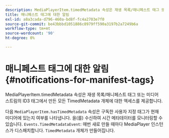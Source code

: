 ```yaml
---
description: MediaPlayerItem.timedMetadata 속성은 재생 목록/매니페스트 태그 또는 미디어 스트림의 ID3 태그에서 만든 모든 TimedMetadata 개체에 대한 액세스를 제공합니다.
title: 매니페스트 태그에 대한 알림
exl-id: a8a3cada-d796-460a-bd8f-fc4a2703e7f0
source-git-commit: be43bbbd1051886c8979ff590a3197b2a7249b6a
workflow-type: tm+mt
source-wordcount: '90'
ht-degree: 0%

---
```


# 매니페스트 태그에 대한 알림{#notifications-for-manifest-tags}

MediaPlayerItem.timedMetadata 속성은 재생 목록/매니페스트 태그 또는 미디어 스트림의 ID3 태그에서 만든 모든 TimedMetadata 개체에 대한 액세스를 제공합니다.

<!--<a id="section_9A22F6F1EA1F4F0C9E0C7687D12AA4AA"></a>-->

다음 `MediaPlayerItem.hasTimedMetadata` 속성은 구독한 사용자 지정 태그가 현재 미디어에 있는지 여부를 나타냅니다. 을(를) 수신하여 시간 메타데이터를 모니터링할 수 있습니다. `Events.TimedMetadataEvent`: 매번 새로 만들 때마다 MediaPlayer 인스턴스가 디스패치합니다. `TimedMetadata` 개체가 만들어집니다.
